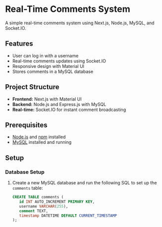 # Real-Time Comments System

A simple real-time comments system using Next.js, Node.js, MySQL, and Socket.IO.

## Features
- User can log in with a username
- Real-time comments updates using Socket.IO
- Responsive design with Material UI
- Stores comments in a MySQL database

## Project Structure
- **Frontend:** Next.js with Material UI
- **Backend:** Node.js and Express.js with MySQL
- **Real-time:** Socket.IO for instant comment broadcasting

## Prerequisites
- [Node.js](https://nodejs.org/) and [npm](https://www.npmjs.com/get-npm) installed
- [MySQL](https://www.mysql.com/) installed and running

## Setup

### Database Setup
1. Create a new MySQL database and run the following SQL to set up the `comments` table:

   ```sql
   CREATE TABLE comments (
      id INT AUTO_INCREMENT PRIMARY KEY,
      username VARCHAR(255),
      comment TEXT,
      timestamp DATETIME DEFAULT CURRENT_TIMESTAMP
   );
